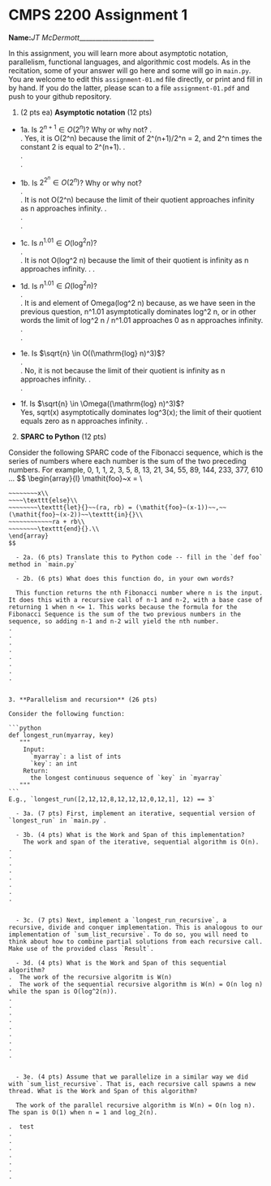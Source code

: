 

# CMPS 2200 Assignment 1

**Name:**_JT McDermott________________________


In this assignment, you will learn more about asymptotic notation, parallelism, functional languages, and algorithmic cost models. As in the recitation, some of your answer will go here and some will go in `main.py`. You are welcome to edit this `assignment-01.md` file directly, or print and fill in by hand. If you do the latter, please scan to a file `assignment-01.pdf` and push to your github repository. 
  
  

1. (2 pts ea) **Asymptotic notation** (12 pts)

  - 1a. Is $2^{n+1} \in O(2^n)$? Why or why not? 
.  
.  Yes, it is O(2^n) because the limit of 2^(n+1)/2^n = 2, and 2^n times the constant 2 is equal to 2^(n+1).
.  
.  
. 
  - 1b. Is $2^{2^n} \in O(2^n)$? Why or why not?     
.  
.  It is not O(2^n) because the limit of their quotient approaches infinity as n approaches infinity.
.  
.  
.  
  - 1c. Is $n^{1.01} \in O(\mathrm{log}^2 n)$?    
.  
.  It is not O(log^2 n) because the limit of their quotient is infinity as n approaches infinity.
.
.  

  - 1d. Is $n^{1.01} \in \Omega(\mathrm{log}^2 n)$?  
.  
.  It is and element of Omega(log^2 n) because, as we have seen in the previous question, n^1.01 asymptotically dominates log^2 n, or in other words the limit of log^2 n / n^1.01 approaches 0 as n approaches infinity.
.  
.  
  - 1e. Is $\sqrt{n} \in O((\mathrm{log} n)^3)$?  
.  
.  No, it is not because the limit of their quotient is infinity as n approaches infinity.
.  
.  
  - 1f. Is $\sqrt{n} \in \Omega((\mathrm{log} n)^3)$?  
  Yes, sqrt(x) asymptotically dominates log^3(x); the limit of their quotient equals zero as n approaches infinity.
.  


2. **SPARC to Python** (12 pts)

Consider the following SPARC code of the Fibonacci sequence, which is the series of numbers where each number is the sum of the two preceding numbers. For example, 0, 1, 1, 2, 3, 5, 8, 13, 21, 34, 55, 89, 144, 233, 377, 610 ... 
$$
\begin{array}{l}
\mathit{foo}~x =   \\
~~~~\texttt{if}{}~~x \le 1~~\texttt{then}{}\\
~~~~~~~~x\\   
~~~~\texttt{else}\\
~~~~~~~~\texttt{let}{}~~(ra, rb) = (\mathit{foo}~(x-1))~~,~~(\mathit{foo}~(x-2))~~\texttt{in}{}\\  
~~~~~~~~~~~~ra + rb\\  
~~~~~~~~\texttt{end}{}.\\
\end{array}
$$ 

  - 2a. (6 pts) Translate this to Python code -- fill in the `def foo` method in `main.py`  

  - 2b. (6 pts) What does this function do, in your own words?  
  
  This function returns the nth Fibonacci number where n is the input. It does this with a recursive call of n-1 and n-2, with a base case of returning 1 when n <= 1. This works because the formula for the Fibonacci Sequence is the sum of the two previous numbers in the sequence, so adding n-1 and n-2 will yield the nth number.
.  
.  
.  
.  
.  
.  
.  
.  
  

3. **Parallelism and recursion** (26 pts)

Consider the following function:  

```python
def longest_run(myarray, key)
   """
    Input:
      `myarray`: a list of ints
      `key`: an int
    Return:
      the longest continuous sequence of `key` in `myarray`
   """
```
E.g., `longest_run([2,12,12,8,12,12,12,0,12,1], 12) == 3`  
 
  - 3a. (7 pts) First, implement an iterative, sequential version of `longest_run` in `main.py`.  

  - 3b. (4 pts) What is the Work and Span of this implementation?  
    The work and span of the iterative, sequential algorithm is O(n).  
.  
.  
.  
.  
.  
.  
.  
.  


  - 3c. (7 pts) Next, implement a `longest_run_recursive`, a recursive, divide and conquer implementation. This is analogous to our implementation of `sum_list_recursive`. To do so, you will need to think about how to combine partial solutions from each recursive call. Make use of the provided class `Result`.   

  - 3d. (4 pts) What is the Work and Span of this sequential algorithm?  
.  The work of the recursive algoritm is W(n) 
.  The work of the sequential recursive algorithm is W(n) = O(n log n) while the span is O(log^2(n)). 
.  
.  
.  
.  
.  
.  
.  
.  
.  


  - 3e. (4 pts) Assume that we parallelize in a similar way we did with `sum_list_recursive`. That is, each recursive call spawns a new thread. What is the Work and Span of this algorithm?  

  The work of the parallel recursive algorithm is W(n) = O(n log n). The span is O(1) when n = 1 and log_2(n).

.  test
.  
.  
.  
.  
.  
.  
.  

